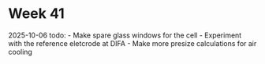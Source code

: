 # Week 41
2025-10-06
todo:
    - Make spare glass windows for the cell
    - Experiment with the reference eletcrode at DIFA
    - Make more presize calculations for air cooling
